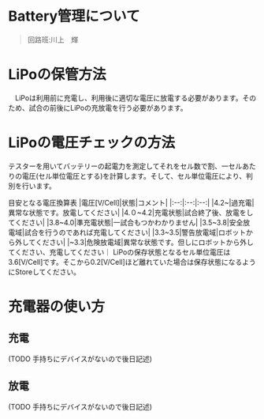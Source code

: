 # Battery管理について
>回路班:川上　輝

# LiPoの保管方法
　LiPoは利用前に充電し、利用後に適切な電圧に放電する必要があります。そのため、試合の前後にLiPoの充放電を行う必要があります。

# LiPoの電圧チェックの方法
テスターを用いてバッテリーの起電力を測定してそれをセル数で割、一セルあたりの電圧(セル単位電圧とする)を計算します。そして、セル単位電圧により、判別を行います。

目安となる電圧換算表
|電圧[V/Cell]|状態|コメント|
|:--:|:--:|:--:|
|4.2~|過充電|異常な状態です。放電してください|
|4.０~4.2|充電状態|試合終了後、放電をしてください|
|3.8~4.0|準充電状態|一試合もつかわかりません|
|3.5~3.8|安全放電域|試合を行うのであれば充電してください|
|3.3~3.5|警告放電域|ロボットから外してください|
|~3.3|危険放電域|異常な状態です。但しにロボットから外してください、充電してください｜
LiPoの保存状態となるセル単位電圧は3.6[V/Cell]です。そこから0.2[V/Cell]ほど離れていた場合は保存状態になるようにStoreしてください。

# 充電器の使い方
## 充電
(TODO 手持ちにデバイスがないので後日記述)
## 放電
(TODO 手持ちにデバイスがないので後日記述)
